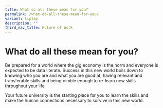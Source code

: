 ```yaml
---
title: What do all these mean for you?
permalink: /what-do-all-these-mean-for-you/
variant: tiptap
description: ""
third_nav_title: Future of Work
---
```

<h1>What do&nbsp;all these mean for you?</h1>
<p>Be prepared for a world where the gig economy is the norm and everyone
is expected to be data literate. Success in this new world boils down to
knowing who you are and what you&nbsp;are good at, having relevant and
transferable&nbsp;skills and being nimble enough to re-learn new skills
throughout your life</p>
<p>​Your future university is the starting&nbsp;place for you to learn the
skills and make the human connections necessary to survive in this new
world.</p>
<p></p>